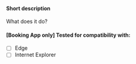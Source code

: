 #### Short description
What does it do?

#### [Booking App only] Tested for compatibility with:
- [ ] Edge
- [ ] Internet Explorer
